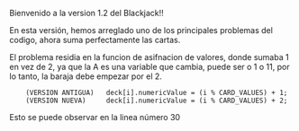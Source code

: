 Bienvenido a la version 1.2 del Blackjack!!

En esta versión, hemos arreglado uno de los principales problemas del codigo, ahora suma perfectamente las cartas.

El problema residia en la funcion de asifnacion de valores, donde sumaba 1 en vez de 2, ya que la A es una variable que cambia, puede ser o 1 o 11, por lo tanto, la baraja debe empezar por el 2.

        (VERSION ANTIGUA)   deck[i].numericValue = (i % CARD_VALUES) + 1;
        (VERSION NUEVA)     deck[i].numericValue = (i % CARD_VALUES) + 2;

Esto se puede observar en la linea número 30


